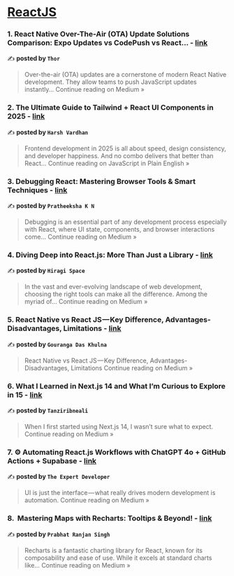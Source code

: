 
<h1><a href=https://medium.com/tag/reactjs/recommended target="_blank" rel="noopener noreferrer">ReactJS</a></h1>
<h3>1. React Native Over-The-Air (OTA) Update Solutions Comparison: Expo Updates vs CodePush vs React… - <a href="https://medium.com/@thor_68955/react-native-over-the-air-ota-update-solutions-comparison-expo-updates-vs-codepush-vs-react-aa92f38ae29b?source=rss------reactjs-5" target="_blank" rel="noopener noreferrer">link</a></h3>

✍️ **posted by `Thor`**

<blockquote>Over-the-air (OTA) updates are a cornerstone of modern React Native development. They allow teams to push JavaScript updates instantly…
Continue reading on Medium »</blockquote>

<h3>2.  The Ultimate Guide to Tailwind + React UI Components in 2025 - <a href="https://javascript.plainenglish.io/the-ultimate-guide-to-tailwind-react-ui-components-in-2025-6d017241dc52?source=rss------reactjs-5" target="_blank" rel="noopener noreferrer">link</a></h3>

✍️ **posted by `Harsh Vardhan`**

<blockquote>Frontend development in 2025 is all about speed, design consistency, and developer happiness. And no combo delivers that better than React…
Continue reading on JavaScript in Plain English »</blockquote>

<h3>3. Debugging React: Mastering Browser Tools & Smart Techniques - <a href="https://medium.com/@pratheeksharaju2004/debugging-react-mastering-browser-tools-smart-techniques-e68bc70cbe65?source=rss------reactjs-5" target="_blank" rel="noopener noreferrer">link</a></h3>

✍️ **posted by `Pratheeksha K N`**

<blockquote>Debugging is an essential part of any development process especially with React, where UI state, components, and browser interactions come…
Continue reading on Medium »</blockquote>

<h3>4. Diving Deep into React.js: More Than Just a Library - <a href="https://medium.com/@naagaraa/diving-deep-into-react-js-more-than-just-a-library-1a0130e2dbb3?source=rss------reactjs-5" target="_blank" rel="noopener noreferrer">link</a></h3>

✍️ **posted by `Hiragi Space`**

<blockquote>In the vast and ever-evolving landscape of web development, choosing the right tools can make all the difference. Among the myriad of…
Continue reading on Medium »</blockquote>

<h3>5. React Native vs React JS — Key Difference, Advantages-Disadvantages, Limitations - <a href="https://medium.com/@gouranga.das.khulna/react-native-vs-react-js-key-difference-advantages-disadvantages-limitations-2900fdfc9466?source=rss------reactjs-5" target="_blank" rel="noopener noreferrer">link</a></h3>

✍️ **posted by `Gouranga Das Khulna`**

<blockquote>React Native vs React JS — Key Difference, Advantages-Disadvantages, Limitations
Continue reading on Medium »</blockquote>

<h3>6. What I Learned in Next.js 14 and What I’m Curious to Explore in 15 - <a href="https://medium.com/@tanziribneali/what-i-learned-in-next-js-14-and-what-im-curious-to-explore-in-15-2d739f5ba1d9?source=rss------reactjs-5" target="_blank" rel="noopener noreferrer">link</a></h3>

✍️ **posted by `Tanziribneali`**

<blockquote>When I first started using Next.js 14, I wasn’t sure what to expect.
Continue reading on Medium »</blockquote>

<h3>7. ⚙️ Automating React.js Workflows with ChatGPT 4o + GitHub Actions + Supabase  - <a href="https://the-expert-developer.medium.com/%EF%B8%8F-automating-react-js-workflows-with-chatgpt-4o-github-actions-supabase-8f4924a2fe54?source=rss------reactjs-5" target="_blank" rel="noopener noreferrer">link</a></h3>

✍️ **posted by `The Expert Developer`**

<blockquote>UI is just the interface — what really drives modern development is automation.
Continue reading on Medium »</blockquote>

<h3>8. ️ Mastering Maps with Recharts: Tooltips & Beyond! - <a href="https://medium.com/@topi9864/%EF%B8%8F-mastering-maps-with-recharts-tooltips-beyond-b8f901941334?source=rss------reactjs-5" target="_blank" rel="noopener noreferrer">link</a></h3>

✍️ **posted by `Prabhat Ranjan Singh`**

<blockquote>Recharts is a fantastic charting library for React, known for its composability and ease of use. While it excels at standard charts like…
Continue reading on Medium »</blockquote>

